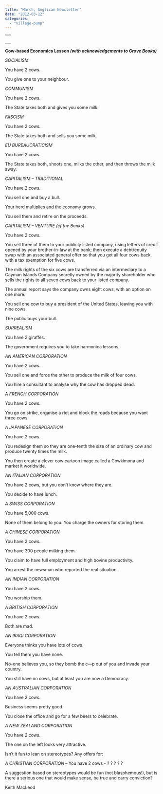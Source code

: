 ```yaml
---
title: "March, Anglican Newsletter"
date: "2012-03-12"
categories: 
  - "village-pump"
---
```


<table width="100%" cellspacing="0" cellpadding="0"><tbody><tr><td><div><div></div>&nbsp;<div></div></div></td></tr></tbody></table>

**Cow-based Economics Lesson _(with acknowledgements to Grove Books)_**

_SOCIALISM_

You have 2 cows.

You give one to your neighbour.

_COMMUNISM_

You have 2 cows.

The State takes both and gives you some milk.

_FASCISM_

You have 2 cows.

The State takes both and sells you some milk.

_EU BUREAUCRATICISM_

You have 2 cows.

The State takes both, shoots one, milks the other, and then throws the milk away.

_CAPITALISM – TRADITIONAL_

You have 2 cows.

You sell one and buy a bull.

Your herd multiplies and the economy grows.

You sell them and retire on the proceeds.

_CAPITALISM – VENTURE (cf the Banks)_

You have 2 cows.

You sell three of them to your publicly listed company, using letters of credit opened by your brother-in-law at the bank; then execute a debt/equity swap with an associated general offer so that you get all four cows back, with a tax exemption for five cows.

The milk rights of the six cows are transferred via an intermediary to a Cayman Islands Company secretly owned by the majority shareholder who sells the rights to all seven cows back to your listed company.

The annual report says the company owns eight cows, with an option on one more.

You sell one cow to buy a president of the United States, leaving you with nine cows.

The public buys your bull.

_SURREALISM_

You have 2 giraffes.

The government requires you to take harmonica lessons.

_AN AMERICAN CORPORATION_

You have 2 cows.

You sell one and force the other to produce the milk of four cows.

You hire a consultant to analyse why the cow has dropped dead.

A _FRENCH CORPORATION_

You have 2 cows.

You go on strike, organise a riot and block the roads because you want three cows.

_A JAPANESE CORPORATION_

You have 2 cows.

You redesign them so they are one-tenth the size of an ordinary cow and produce twenty times the milk.

You then create a clever cow cartoon image called a Cowkimona and market it worldwide.

_AN ITALIAN CORPORATION_

You have 2 cows, but you don’t know where they are.

You decide to have lunch.

_A SWISS CORPORATION_

You have 5,000 cows.

None of them belong to you. You charge the owners for storing them.

_A CHINESE CORPORATION_

You have 2 cows.

You have 300 people milking them.

You claim to have full employment and high bovine productivity.

You arrest the newsman who reported the real situation.

_AN INDIAN CORPORATION_

You have 2 cows.

You worship them.

_A BRITISH CORPORATION_

You have 2 cows.

Both are mad.

_AN IRAQI CORPORATION_

Everyone thinks you have lots of cows.

You tell them you have none.

No-one believes you, so they bomb the c—p out of you and invade your country.

You still have no cows, but at least you are now a Democracy.

_AN AUSTRALIAN CORPORATION_

You have 2 cows.

Business seems pretty good.

You close the office and go for a few beers to celebrate.

_A NEW ZEALAND CORPORATION_

You have 2 cows.

The one on the left looks very attractive.

Isn’t it fun to lean on stereotypes? Any offers for:

_A CHRISTIAN CORPORATION_ – You have 2 cows - ? ? ? ? ?

A suggestion based on stereotypes would be fun (not blasphemous!), but is there a serious one that would make sense, be true and carry conviction?

Keith MacLeod
